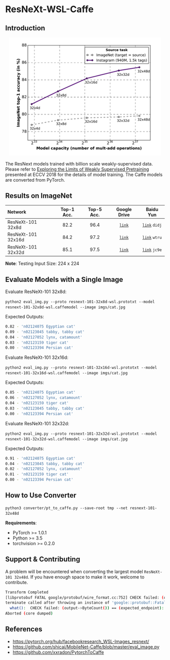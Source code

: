 # ResNeXt-WSL-Caffe

## Introduction

<div align="center">
    <img src="imgs/intro.png", width="480">
</div>

The ResNext models trained with billion scale weakly-supervised data. Please refer to [Exploring the Limits of Weakly Supervised Pretraining](https://arxiv.org/abs/1805.00932) presented at ECCV 2018 for the details of model training. The Caffe models are converted from PyTorch.

## Results on ImageNet

|Network            |Top-1 Acc.|Top-5 Acc.|Google Drive|Baidu Yun|
|:------------------|:--------:|:--------:|:----------:|:-------:|
| ResNeXt-101 32x8d | 82.2     | 96.4     | [`link`](https://drive.google.com/open?id=17yFc5bsVx4hMbbBg8PqOTu5G7GDbAU3i) | [`link`](https://pan.baidu.com/s/1Gy8fV7cs_A4EjQJs3A9kng) `didj` |
| ResNeXt-101 32x16d| 84.2     | 97.2     | [`link`](https://drive.google.com/open?id=1cSZE2RimM_IpDL7j8G9LU6ZJCoce4iXD)|[`link`](https://pan.baidu.com/s/18wY-w4RCMp-v7HA4KHffHA) `wtru` |
| ResNeXt-101 32x32d| 85.1     | 97.5     | [`link`](https://drive.google.com/open?id=1IecIYz_6vuWs37vxd4YNw8BqdobhagQ6)|[`link`](https://pan.baidu.com/s/1lJW-uikb8KX9yZZ1WSr_gw) `jc9e` |

**Note**: Testing Input Size: 224 x 224

## Evaluate Models with a Single Image

Evaluate ResNeXt-101 32x8d:

`python2 eval_img.py --proto resnext-101-32x8d-wsl.prototxt --model resnext-101-32x8d-wsl.caffemodel --image imgs/cat.jpg`

Expected Outputs:

```bash
0.82 - 'n02124075 Egyptian cat'
0.09 - 'n02123045 tabby, tabby cat'
0.04 - 'n02127052 lynx, catamount'
0.03 - 'n02123159 tiger cat'
0.00 - 'n02123394 Persian cat'
```

Evaluate ResNeXt-101 32x16d:

`python2 eval_img.py --proto resnext-101-32x16d-wsl.prototxt --model resnext-101-32x16d-wsl.caffemodel --image imgs/cat.jpg`

Expected Outputs:

```bash
0.85 - 'n02124075 Egyptian cat'
0.06 - 'n02127052 lynx, catamount'
0.04 - 'n02123159 tiger cat'
0.03 - 'n02123045 tabby, tabby cat'
0.00 - 'n02123394 Persian cat'
```

Evaluate ResNeXt-101 32x32d:

`python2 eval_img.py --proto resnext-101-32x32d-wsl.prototxt --model resnext-101-32x32d-wsl.caffemodel --image imgs/cat.jpg`

Expected Outputs:

```bash
0.91 - 'n02124075 Egyptian cat'
0.04 - 'n02123045 tabby, tabby cat'
0.02 - 'n02127052 lynx, catamount'
0.01 - 'n02123159 tiger cat'
0.00 - 'n02123394 Persian cat'
```

## How to Use Converter

`python3 converter/pt_to_caffe.py --save-root tmp --net resnext-101-32x48d`

**Requirements**:

- PyTorch >= 1.0.1
- Python >= 3.5
- torchvision >= 0.2.0

## Support & Contributing

A problem will be encountered when converting the largest model `ResNeXt-101 32x48d`. If you have enough space to make it work, welcome to contribute.

```bash
Transform Completed
[libprotobuf FATAL google/protobuf/wire_format.cc:752] CHECK failed: (output->ByteCount()) == (expected_endpoint): : Protocol message serialized to a size different from what was originally expected.  Perhaps it was modified by another thread during serialization?
terminate called after throwing an instance of 'google::protobuf::FatalException'
  what():  CHECK failed: (output->ByteCount()) == (expected_endpoint): : Protocol message serialized to a size different from what was originally expected.  Perhaps it was modified by another thread during serialization?
Aborted (core dumped)
```

## References

- https://pytorch.org/hub/facebookresearch_WSL-Images_resnext/
- https://github.com/shicai/MobileNet-Caffe/blob/master/eval_image.py
- https://github.com/xxradon/PytorchToCaffe
